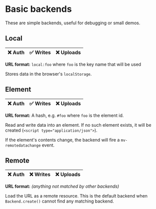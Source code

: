 # Basic backends

These are simple backends, useful for debugging or small demos.

## Local

| ❌ Auth | ✅ Writes | ❌ Uploads |
|---------|-----------|-----------|

**URL format:** `local:foo` where `foo` is the key name that will be used

Stores data in the browser's `localStorage`.

## Element

| ❌ Auth | ✅ Writes | ❌ Uploads |
|---------|-----------|-----------|

**URL format:** A hash, e.g. `#foo` where `foo` is the element id.

Read and write data into an element.
If no such element exists, it will be created (`<script type="application/json">`).

If the element's contents change, the backend will fire a `mv-remotedatachange` event.

## Remote

| ❌ Auth | ❌ Writes | ❌ Uploads |
|---------|-----------|-----------|

**URL format:** *(anything not matched by other backends)*

Load the URL as a remote resource. This is the default backend when `Backend.create()` cannot find any matching backend.